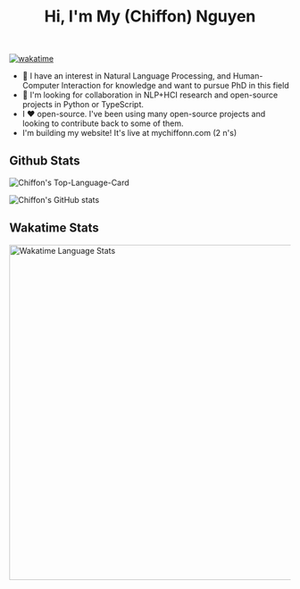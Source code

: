 <h1 align="center">Hi, I'm My (Chiffon) Nguyen </h1>
<br>

[![wakatime](https://wakatime.com/badge/user/8256474a-d9a4-40f0-8879-659cd7b79a98.svg)](https://wakatime.com/@8256474a-d9a4-40f0-8879-659cd7b79a98)

- 🎯 I have an interest in Natural Language Processing, and Human-Computer Interaction for knowledge and want to pursue PhD in this field
- 💼 I'm looking for collaboration in NLP+HCI research and open-source projects in Python or TypeScript.
- I ❤️ open-source. I've been using many open-source projects and looking to contribute back to some of them.
- I'm building my website! It's live at mychiffonn.com (2 n's)

## Github Stats

![Chiffon's Top-Language-Card](https://github-readme-stats.vercel.app/api/top-langs/?username=mychiffonn&layout=compact&theme=onedark&hide=Jupyter%20Notebook,TeX&langs_count=10)

![Chiffon's GitHub stats](https://github-readme-stats.vercel.app/api?username=mychiffonn&theme=onedark&rank_icon=percentile)

## Wakatime Stats

<img src="https://wakatime.com/share/@chiffonng/47a55e77-12fa-4fbd-bfc6-09067d547859.svg?sanitize=true" alt="Wakatime Language Stats" width="600"/>
